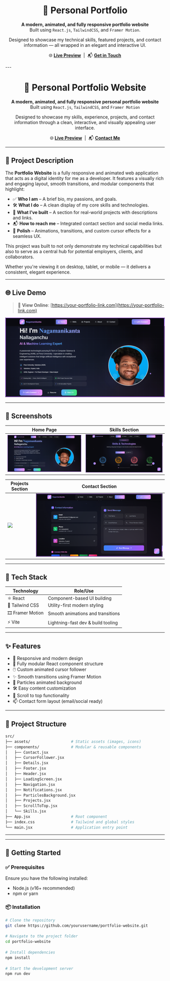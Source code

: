 <h1 align="center">🚀 Personal Portfolio</h1>

<p align="center">
  <strong>A modern, animated, and fully responsive portfolio website</strong><br />
  Built using <code>React.js</code>, <code>TailwindCSS</code>, and <code>Framer Motion</code>.
</p>

<p align="center">
  Designed to showcase my technical skills, featured projects, and contact information — all wrapped in an elegant and interactive UI.
</p>

<p align="center">
  🌐 <a href="https://your-portfolio-link.com" target="_blank"><strong>Live Preview</strong></a> &nbsp;|&nbsp;
  📬 <a href="mailto:your.email@example.com"><strong>Get in Touch</strong></a>
</p>
---

<h1 align="center">🚀 Personal Portfolio Website</h1>

<p align="center">
  <strong>A modern, animated, and fully responsive personal portfolio website</strong><br />
  Built using <code>React.js</code>, <code>TailwindCSS</code>, and <code>Framer Motion</code>
</p>

<p align="center">
  Designed to showcase my skills, experience, projects, and contact information through a clean, interactive, and visually appealing user interface.
</p>

<p align="center">
  🌐 <a href="https://your-portfolio-link.com" target="_blank"><strong>Live Preview</strong></a> &nbsp;|&nbsp;
  📬 <a href="mailto:your.email@example.com"><strong>Contact Me</strong></a>
</p>

---

## 🧾 Project Description

The **Portfolio Website** is a fully responsive and animated web application that acts as a digital identity for me as a developer. It features a visually rich and engaging layout, smooth transitions, and modular components that highlight:

- ✅ **Who I am** – A brief bio, my passions, and goals.
- 🛠️ **What I do** – A clean display of my core skills and technologies.
- 💼 **What I’ve built** – A section for real-world projects with descriptions and links.
- 📬 **How to reach me** – Integrated contact section and social media links.
- 🎯 **Polish** – Animations, transitions, and custom cursor effects for a seamless UX.

This project was built to not only demonstrate my technical capabilities but also to serve as a central hub for potential employers, clients, and collaborators.

Whether you're viewing it on desktop, tablet, or mobile — it delivers a consistent, elegant experience.

---


## 🌐 Live Demo

> 🚀 **View Online**: [https://your-portfolio-link.com](https://your-portfolio-link.com)

<p align="center">
  <img src="./screenshots/home.png" width="800" alt="Portfolio Preview" />
</p>

---

## 📸 Screenshots

| Home Page | Skills Section |
|-----------|----------------|
| ![](./screenshots/home.png) | ![](./screenshots/skills.png) |

| Projects Section | Contact Section |
|------------------|-----------------|
| ![](./screenshots/projects.png) | ![](./screenshots/contact.png) |

---

## 🧰 Tech Stack

| Technology       | Role/Use                           |
|------------------|-------------------------------------|
| ⚛️ React         | Component-based UI building         |
| 💨 Tailwind CSS   | Utility-first modern styling        |
| 🎞️ Framer Motion | Smooth animations and transitions   |
| ⚡ Vite           | Lightning-fast dev & build tooling  |

---
## ✨ Features

- 🎨 Responsive and modern design
- 🎯 Fully modular React component structure
- 🖱️ Custom animated cursor follower
- ✨ Smooth transitions using Framer Motion
- 🌌 Particles animated background
- 🛠️ Easy content customization
- 🧩 Scroll to top functionality
- 📫 Contact form layout (email/social ready)

---

## 📁 Project Structure

```bash
src/
├── assets/                  # Static assets (images, icons)
├── components/              # Modular & reusable components
│   ├── Contact.jsx
│   ├── CursorFollower.jsx
│   ├── Details.jsx
│   ├── Footer.jsx
│   ├── Header.jsx
│   ├── LoadingScreen.jsx
│   ├── Navigation.jsx
│   ├── Notifications.jsx
│   ├── ParticlesBackground.jsx
│   ├── Projects.jsx
│   ├── ScrollToTop.jsx
│   └── Skills.jsx
├── App.jsx                  # Root component
├── index.css                # Tailwind and global styles
└── main.jsx                 # Application entry point

```
---


---

## 🚀 Getting Started

### ✅ Prerequisites

Ensure you have the following installed:

- Node.js (v16+ recommended)
- npm or yarn

### 📦 Installation

```bash
# Clone the repository
git clone https://github.com/yourusername/portfolio-website.git

# Navigate to the project folder
cd portfolio-website

# Install dependencies
npm install

# Start the development server
npm run dev

